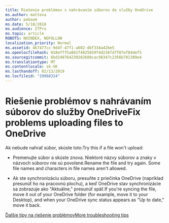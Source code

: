```yaml
---
title: Riešenie problémov s nahrávaním súborov do služby OneDrive
ms.author: matteva
author: pebaum
ms.date: 5/18/2018
ms.audience: ITPro
ms.topic: article
ROBOTS: NOINDEX, NOFOLLOW
localization_priority: Normal
ms.assetid: 467477cc-9d4f-47f1-a602-dbf334a42be5
ms.openlocfilehash: 018efff5a881f4825659f4d236fd7f87ef84def5
ms.sourcegitcommit: 6bd248764239282688cac98347c2356b701389e4
ms.translationtype: MT
ms.contentlocale: sk-SK
ms.lasthandoff: 02/13/2019
ms.locfileid: "29968324"
---
```

# <a name="fix-problems-uploading-files-to-onedrive"></a><span data-ttu-id="4f3ce-102">Riešenie problémov s nahrávaním súborov do služby OneDrive</span><span class="sxs-lookup"><span data-stu-id="4f3ce-102">Fix problems uploading files to OneDrive</span></span>

<span data-ttu-id="4f3ce-103">Ak nebude nahrať súbor, skúste toto:</span><span class="sxs-lookup"><span data-stu-id="4f3ce-103">Try this if a file won't upload:</span></span>
  
- <span data-ttu-id="4f3ce-p101">Premenujte súbor a skúste znova. Niektoré názvy súborov a znaky v názvoch súborov nie sú povolené.</span><span class="sxs-lookup"><span data-stu-id="4f3ce-p101">Rename the file and try again. Some file names and characters in file names aren't allowed.</span></span> 
    
- <span data-ttu-id="4f3ce-106">Ak ste synchronizáciu súboru, presuňte z priečinka OneDrive (napríklad presunúť ho na pracovnú plochu), a keď OneDrive stav synchronizácie sa zobrazuje ako "Aktuálne," presunúť späť.</span><span class="sxs-lookup"><span data-stu-id="4f3ce-106">If you're syncing the file, move it out of your OneDrive folder (for example, move it to your Desktop), and when your OneDrive sync status appears as "Up to date," move it back.</span></span> 
    
[<span data-ttu-id="4f3ce-107">Ďalšie tipy na riešenie problémov</span><span class="sxs-lookup"><span data-stu-id="4f3ce-107">More troubleshooting tips</span></span>](https://go.microsoft.com/fwlink/?linkid=873155)
  

